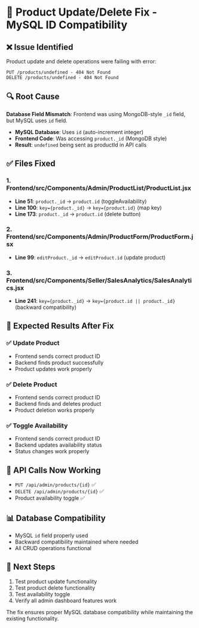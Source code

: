 # 🔧 Product Update/Delete Fix - MySQL ID Compatibility

## ❌ Issue Identified
Product update and delete operations were failing with error:
```
PUT /products/undefined - 404 Not Found
DELETE /products/undefined - 404 Not Found
```

## 🔍 Root Cause
**Database Field Mismatch**: Frontend was using MongoDB-style `_id` field, but MySQL uses `id` field.

- **MySQL Database**: Uses `id` (auto-increment integer)
- **Frontend Code**: Was accessing `product._id` (MongoDB style)
- **Result**: `undefined` being sent as productId in API calls

## ✅ Files Fixed

### 1. Frontend/src/Components/Admin/ProductList/ProductList.jsx
- **Line 51**: `product._id` → `product.id` (toggleAvailability)
- **Line 100**: `key={product._id}` → `key={product.id}` (map key)
- **Line 173**: `product._id` → `product.id` (delete button)

### 2. Frontend/src/Components/Admin/ProductForm/ProductForm.jsx
- **Line 99**: `editProduct._id` → `editProduct.id` (update product)

### 3. Frontend/src/Components/Seller/SalesAnalytics/SalesAnalytics.jsx
- **Line 241**: `key={product._id}` → `key={product.id || product._id}` (backward compatibility)

## 🚀 Expected Results After Fix

### ✅ Update Product
- Frontend sends correct product ID
- Backend finds product successfully
- Product updates work properly

### ✅ Delete Product  
- Frontend sends correct product ID
- Backend finds and deletes product
- Product deletion works properly

### ✅ Toggle Availability
- Frontend sends correct product ID
- Backend updates availability status
- Status changes work properly

## 🔄 API Calls Now Working
- `PUT /api/admin/products/{id}` ✅
- `DELETE /api/admin/products/{id}` ✅
- Product availability toggle ✅

## 📊 Database Compatibility
- MySQL `id` field properly used
- Backward compatibility maintained where needed
- All CRUD operations functional

## 🎯 Next Steps
1. Test product update functionality
2. Test product delete functionality  
3. Test availability toggle
4. Verify all admin dashboard features work

The fix ensures proper MySQL database compatibility while maintaining the existing functionality.
